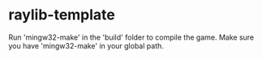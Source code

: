 # raylib-template
Run 'mingw32-make' in the 'build' folder to compile the game. Make sure you have 'mingw32-make' in your global path.
